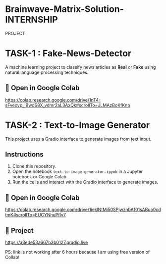 # Brainwave-Matrix-Solution-INTERNSHIP
PROJECT



# TASK-1 : Fake-News-Detector

A machine learning project to classify news articles as **Real** or **Fake** using natural language processing techniques.

## 🔗 Open in Google Colab 
https://colab.research.google.com/drive/1nT4-sFveovp_lBwoS8X_vdmr2aL3AxQk#scrollTo=JLMAzBoKfKnb


# TASK-2 : Text-to-Image Generator

This project uses a Gradio interface to generate images from text input.

## Instructions

1. Clone this repository.
2. Open the notebook `text-to-image-generator.ipynb` in a Jupyter notebook or Google Colab.
3. Run the cells and interact with the Gradio interface to generate images.
## 🔗 Open in Google Colab  

https://colab.research.google.com/drive/1ieklNtMi50SPjwznbA101sABuo0cdtmK#scrollTo=EUCYNhuPfIv7
## 🔗 Project
https://a3ede53a667b3b0127.gradio.live

PS: link is not working after 6 hours because I am using free version of Collab!
